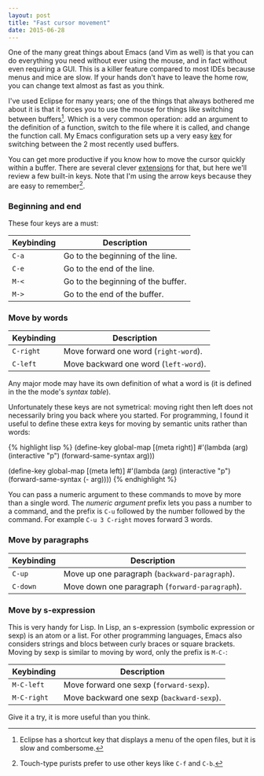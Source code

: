 ```yaml
---
layout: post
title: "Fast cursor movement"
date: 2015-06-28
---
```


One of the many great things about Emacs (and Vim as well) is that you can do
everything you need without ever using the mouse, and in fact without even
requiring a GUI. This is a killer feature compared to most IDEs because menus
and mice are slow. If your hands don't have to leave the home row, you can
change text almost as fast as you think.

I've used Eclipse for many years; one of the things that always bothered me
about it is that it forces you to use the mouse for things like switching
between buffers[^fn-eclipse_shortcut]. Which is a very common operation: add an
argument to the definition of a function, switch to the file where it is
called, and change the function call. My Emacs configuration sets up a very
easy [key](https://github.com/philippe-grenet/exordium#keymap) for switching
between the 2 most recently used buffers.

You can get more productive if you know how to move the cursor quickly within a
buffer. There are several clever [extensions](http://emacsrocks.com/e10.html)
for that, but here we'll review a few built-in keys. Note that I'm using the
arrow keys because they are easy to remember[^fn-arrow_keys].

### Beginning and end

These four keys are a must:

Keybinding           | Description
---------------------|---------------------------------------------------------
`C-a`                | Go to the beginning of the line.
`C-e`                | Go to the end of the line.
`M-<`                | Go to the beginning of the buffer.
`M->`                | Go to the end of the buffer.

### Move by words

Keybinding           | Description
---------------------|---------------------------------------------------------
`C-right`            | Move forward one word (`right-word`).
`C-left`             | Move backward one word (`left-word`).

Any major mode may have its own definition of what a word is (it is defined in
the the mode's *syntax table*).

Unfortunately these keys are not symetrical: moving right then left does not
necessarily bring you back where you started. For programming, I found it
useful to define these extra keys for moving by semantic units rather than
words:

{% highlight lisp %}
(define-key global-map [(meta right)]
  #'(lambda (arg)
    (interactive "p")
    (forward-same-syntax arg)))

(define-key global-map [(meta left)]
  #'(lambda (arg)
      (interactive "p")
      (forward-same-syntax (- arg))))
{% endhighlight %}


You can pass a numeric argument to these commands to move by more than a single
word. The *numeric argument* prefix lets you pass a number to a command, and
the prefix is `C-u` followed by the number followed by the command. For example
`C-u 3 C-right` moves forward 3 words.

### Move by paragraphs

Keybinding           | Description
---------------------|---------------------------------------------------------
`C-up`               | Move up one paragraph (`backward-paragraph`).
`C-down`             | Move down one paragraph (`forward-paragraph`).

### Move by s-expression

This is very handy for Lisp. In Lisp, an s-expression (symbolic expression or
sexp) is an atom or a list. For other programming languages, Emacs also
considers strings and blocs between curly braces or square brackets. Moving by
sexp is similar to moving by word, only the prefix is `M-C-`:

Keybinding           | Description
---------------------|---------------------------------------------------------
`M-C-left`           | Move forward one sexp (`forward-sexp`).
`M-C-right`          | Move backward one sexp (`backward-sexp`).

Give it a try, it is more useful than you think.

[^fn-eclipse_shortcut]: Eclipse has a shortcut key that displays a menu of the open files, but it is slow and combersome.

[^fn-arrow_keys]: Touch-type purists prefer to use other keys like `C-f` and `C-b`.
